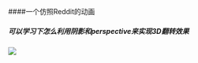####一个仿照Reddit的动画  
##### 可以学习下怎么利用阴影和perspective来实现3D翻转效果
![](http://m3.img.srcdd.com/farm4/d/2015/0118/21/AB5F1C478248640BFACD99E04A9FA359_ORIG_519_757.gif)